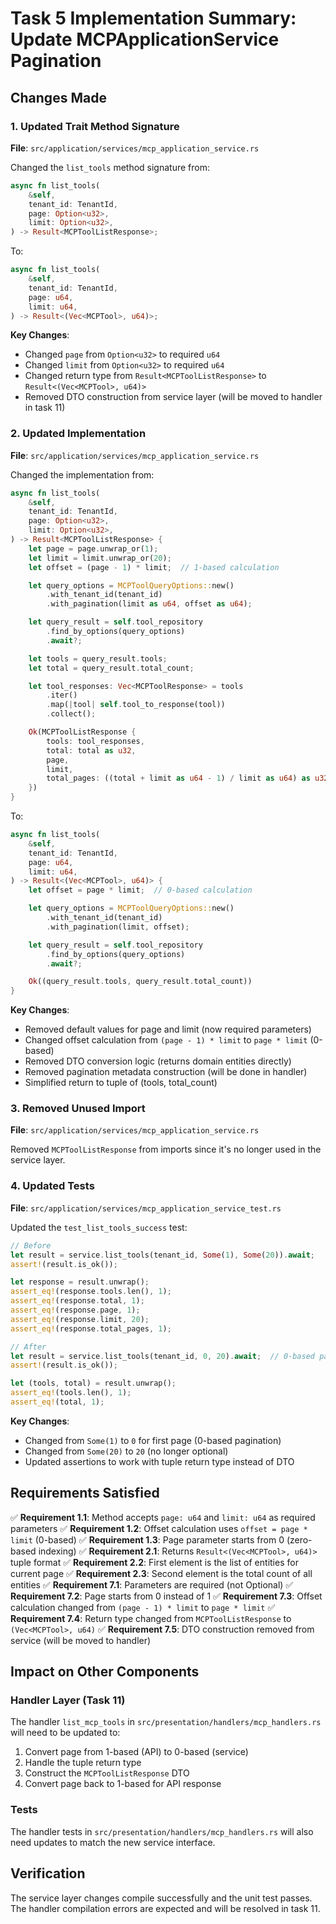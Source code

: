 # Task 5 Implementation Summary: Update MCPApplicationService Pagination

## Changes Made

### 1. Updated Trait Method Signature
**File**: `src/application/services/mcp_application_service.rs`

Changed the `list_tools` method signature from:
```rust
async fn list_tools(
    &self,
    tenant_id: TenantId,
    page: Option<u32>,
    limit: Option<u32>,
) -> Result<MCPToolListResponse>;
```

To:
```rust
async fn list_tools(
    &self,
    tenant_id: TenantId,
    page: u64,
    limit: u64,
) -> Result<(Vec<MCPTool>, u64)>;
```

**Key Changes**:
- Changed `page` from `Option<u32>` to required `u64`
- Changed `limit` from `Option<u32>` to required `u64`
- Changed return type from `Result<MCPToolListResponse>` to `Result<(Vec<MCPTool>, u64)>`
- Removed DTO construction from service layer (will be moved to handler in task 11)

### 2. Updated Implementation
**File**: `src/application/services/mcp_application_service.rs`

Changed the implementation from:
```rust
async fn list_tools(
    &self,
    tenant_id: TenantId,
    page: Option<u32>,
    limit: Option<u32>,
) -> Result<MCPToolListResponse> {
    let page = page.unwrap_or(1);
    let limit = limit.unwrap_or(20);
    let offset = (page - 1) * limit;  // 1-based calculation

    let query_options = MCPToolQueryOptions::new()
        .with_tenant_id(tenant_id)
        .with_pagination(limit as u64, offset as u64);

    let query_result = self.tool_repository
        .find_by_options(query_options)
        .await?;

    let tools = query_result.tools;
    let total = query_result.total_count;

    let tool_responses: Vec<MCPToolResponse> = tools
        .iter()
        .map(|tool| self.tool_to_response(tool))
        .collect();

    Ok(MCPToolListResponse {
        tools: tool_responses,
        total: total as u32,
        page,
        limit,
        total_pages: ((total + limit as u64 - 1) / limit as u64) as u32,
    })
}
```

To:
```rust
async fn list_tools(
    &self,
    tenant_id: TenantId,
    page: u64,
    limit: u64,
) -> Result<(Vec<MCPTool>, u64)> {
    let offset = page * limit;  // 0-based calculation

    let query_options = MCPToolQueryOptions::new()
        .with_tenant_id(tenant_id)
        .with_pagination(limit, offset);

    let query_result = self.tool_repository
        .find_by_options(query_options)
        .await?;

    Ok((query_result.tools, query_result.total_count))
}
```

**Key Changes**:
- Removed default values for page and limit (now required parameters)
- Changed offset calculation from `(page - 1) * limit` to `page * limit` (0-based)
- Removed DTO conversion logic (returns domain entities directly)
- Removed pagination metadata construction (will be done in handler)
- Simplified return to tuple of (tools, total_count)

### 3. Removed Unused Import
**File**: `src/application/services/mcp_application_service.rs`

Removed `MCPToolListResponse` from imports since it's no longer used in the service layer.

### 4. Updated Tests
**File**: `src/application/services/mcp_application_service_test.rs`

Updated the `test_list_tools_success` test:
```rust
// Before
let result = service.list_tools(tenant_id, Some(1), Some(20)).await;
assert!(result.is_ok());

let response = result.unwrap();
assert_eq!(response.tools.len(), 1);
assert_eq!(response.total, 1);
assert_eq!(response.page, 1);
assert_eq!(response.limit, 20);
assert_eq!(response.total_pages, 1);

// After
let result = service.list_tools(tenant_id, 0, 20).await;  // 0-based page
assert!(result.is_ok());

let (tools, total) = result.unwrap();
assert_eq!(tools.len(), 1);
assert_eq!(total, 1);
```

**Key Changes**:
- Changed from `Some(1)` to `0` for first page (0-based pagination)
- Changed from `Some(20)` to `20` (no longer optional)
- Updated assertions to work with tuple return type instead of DTO

## Requirements Satisfied

✅ **Requirement 1.1**: Method accepts `page: u64` and `limit: u64` as required parameters
✅ **Requirement 1.2**: Offset calculation uses `offset = page * limit` (0-based)
✅ **Requirement 1.3**: Page parameter starts from 0 (zero-based indexing)
✅ **Requirement 2.1**: Returns `Result<(Vec<MCPTool>, u64)>` tuple format
✅ **Requirement 2.2**: First element is the list of entities for current page
✅ **Requirement 2.3**: Second element is the total count of all entities
✅ **Requirement 7.1**: Parameters are required (not Optional)
✅ **Requirement 7.2**: Page starts from 0 instead of 1
✅ **Requirement 7.3**: Offset calculation changed from `(page - 1) * limit` to `page * limit`
✅ **Requirement 7.4**: Return type changed from `MCPToolListResponse` to `(Vec<MCPTool>, u64)`
✅ **Requirement 7.5**: DTO construction removed from service (will be moved to handler)

## Impact on Other Components

### Handler Layer (Task 11)
The handler `list_mcp_tools` in `src/presentation/handlers/mcp_handlers.rs` will need to be updated to:
1. Convert page from 1-based (API) to 0-based (service)
2. Handle the tuple return type
3. Construct the `MCPToolListResponse` DTO
4. Convert page back to 1-based for API response

### Tests
The handler tests in `src/presentation/handlers/mcp_handlers.rs` will also need updates to match the new service interface.

## Verification

The service layer changes compile successfully and the unit test passes. The handler compilation errors are expected and will be resolved in task 11.
